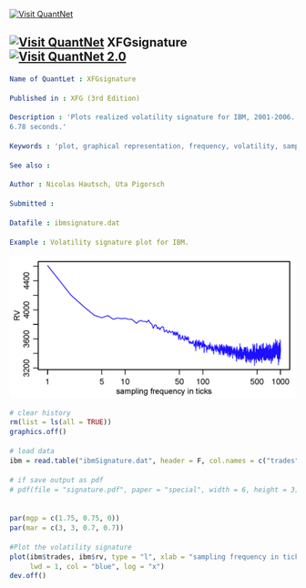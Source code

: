 
[<img src="https://github.com/QuantLet/Styleguide-and-Validation-procedure/blob/master/pictures/banner.png" alt="Visit QuantNet">](http://quantlet.de/index.php?p=info)

## [<img src="https://github.com/QuantLet/Styleguide-and-Validation-procedure/blob/master/pictures/qloqo.png" alt="Visit QuantNet">](http://quantlet.de/) **XFGsignature** [<img src="https://github.com/QuantLet/Styleguide-and-Validation-procedure/blob/master/pictures/QN2.png" width="60" alt="Visit QuantNet 2.0">](http://quantlet.de/d3/ia)

```yaml
Name of QuantLet : XFGsignature

Published in : XFG (3rd Edition)

Description : 'Plots realized volatility signature for IBM, 2001-2006. Average time between trades:
6.78 seconds.'

Keywords : 'plot, graphical representation, frequency, volatility, sampling'

See also :

Author : Nicolas Hautsch, Uta Pigorsch

Submitted :

Datafile : ibmsignature.dat

Example : Volatility signature plot for IBM.
```

![Picture1](signature.png)


```r
# clear history
rm(list = ls(all = TRUE))
graphics.off()

# load data
ibm = read.table("ibmSignature.dat", header = F, col.names = c("trades", "rv"))

# if save output as pdf
# pdf(file = "signature.pdf", paper = "special", width = 6, height = 3)


par(mgp = c(1.75, 0.75, 0))
par(mar = c(3, 3, 0.7, 0.7))

#Plot the volatility signature
plot(ibm$trades, ibm$rv, type = "l", xlab = "sampling frequency in ticks", ylab = "RV", 
     lwd = 1, col = "blue", log = "x")
dev.off() 


```

